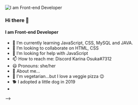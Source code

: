 ![I am Front-end Developer](https://arturssmirnovs.github.io/github-prhttps://github.com/kari-osk/kari-osk/blob/main/about_me.pngofile-readme-generator/images/banner.png)

### Hi there 👋
#### I am Front-end Developer

- 🌱 I’m currently learning JavaScript, CSS, MySQL and JAVA. 
- 👯 I’m looking to collaborate on HTML, CSS
- 🤔 I’m looking for help with JavaScript
- 📫 How to reach me: Discord Karina Osuka#7312
- 😃 Pronouns: she/her
- 🌸 About me...
- 🥦 I'm vegetarian...but I love a veggie pizza 😉
- 🐕 I adopted a little dog in 2019
- 
-->
